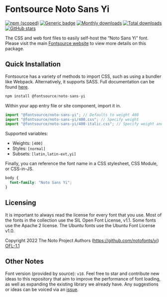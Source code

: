 # Fontsource Noto Sans Yi

[![npm (scoped)](https://img.shields.io/npm/v/@fontsource/noto-sans-yi?color=brightgreen)](https://www.npmjs.com/package/@fontsource/noto-sans-yi) [![Generic badge](https://img.shields.io/badge/fontsource-passing-brightgreen)](https://github.com/fontsource/fontsource) [![Monthly downloads](https://badgen.net/npm/dm/@fontsource/noto-sans-yi)](https://github.com/fontsource/fontsource) [![Total downloads](https://badgen.net/npm/dt/@fontsource/noto-sans-yi)](https://github.com/fontsource/fontsource) [![GitHub stars](https://img.shields.io/github/stars/fontsource/fontsource.svg?style=social&label=Star)](https://github.com/fontsource/fontsource/stargazers)

The CSS and web font files to easily self-host the “Noto Sans Yi” font. Please visit the main [Fontsource website](https://fontsource.org/fonts/noto-sans-yi) to view more details on this package.

## Quick Installation

Fontsource has a variety of methods to import CSS, such as using a bundler like Webpack. Alternatively, it supports SASS. Full documentation can be found [here](https://fontsource.org/docs/getting-started/introduction).

```javascript
npm install @fontsource/noto-sans-yi
```

Within your app entry file or site component, import it in.

```javascript
import "@fontsource/noto-sans-yi"; // Defaults to weight 400
import "@fontsource/noto-sans-yi/400.css"; // Specify weight
import "@fontsource/noto-sans-yi/400-italic.css"; // Specify weight and style

```

Supported variables:
- Weights: `[400]`
- Styles: `[normal]`
- Subsets: `[latin,latin-ext,yi]`

Finally, you can reference the font name in a CSS stylesheet, CSS Module, or CSS-in-JS.

```css
body {
  font-family: "Noto Sans Yi";
}
```

## Licensing
It is important to always read the license for every font that you use.
Most of the fonts in the collection use the SIL Open Font License, v1.1. Some fonts use the Apache 2 license. The Ubuntu fonts use the Ubuntu Font License v1.0.

Copyright 2022 The Noto Project Authors (https://github.com/notofonts/yi)
[OFL-1.1](http://scripts.sil.org/OFL)

## Other Notes
Font version (provided by source): `v18`.
Feel free to star and contribute new ideas to this repository that aim to improve the performance of font loading, as well as expanding the existing library we already have. Any suggestions or ideas can be voiced via an [issue](https://github.com/fontsource/fontsource/issues).